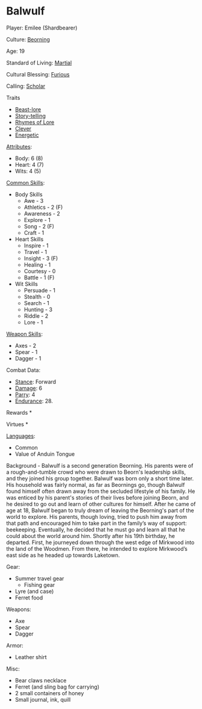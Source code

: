 # Balwulf

Player: Emilee (Shardbearer)

Culture: [Beorning](../generation/cultures.md)

Age: 19

Standard of Living: [Martial](../generation/standard-of-living.md)

Cultural Blessing: [Furious](../generation/cultural-blessing.md)

Calling: [Scholar](../generation/callings.md)

Traits
* [Beast-lore](../generation/specialities.md)
* [Story-telling](../generation/specialities.md)
* [Rhymes of Lore](../generation/specialities.md)
* [Clever](../generation/distinctive-features.md)
* [Energetic](../generation/distinctive-features.md)

[Attributes](../generation/background.md):
* Body:  6 (8)
* Heart: 4 (7)
* Wits:  4 (5)

[Common Skills](../generation/common-skill-list.md): 
* Body Skills
    * Awe - 3
    * Athletics - 2 (F)
    * Awareness - 2
    * Explore - 1
    * Song - 2 (F)
    * Craft - 1
* Heart Skills
    * Inspire - 1
    * Travel - 1
    * Insight - 3 (F)
    * Healing - 1
    * Courtesy - 0
    * Battle - 1 (F)
* Wit Skills
    * Persuade - 1
    * Stealth - 0
    * Search - 1
    * Hunting - 3
    * Riddle - 2
    * Lore - 1

[Weapon Skills](../generation/weapon-skill-list.md):
* Axes - 2
* Spear - 1
* Dagger - 1

Combat Data:
* [Stance](../generation/stance.md): Forward
* [Damage](../generation/damage-parry.md): 6
* [Parry](../generation/damage-parry.md): 4
* [Endurance](../generation/endurance.md): 28.

Rewards
*

Virtues
*

[Languages](../generation/languages.md):
* Common
* Value of Anduin Tongue

Background - Balwulf is a second generation Beorning. His parents were of a rough-and-tumble crowd who were drawn to Beorn's leadership skills, and they joined his group together.  Balwulf was born only a short time later.  His household was fairly normal, as far as Beornings go, though Balwulf found himself often drawn away from the secluded lifestyle of his family. He was enticed by his parent's stories of their lives before joining Beorn, and he desired to go out and learn of other cultures for himself.  After he came of age at 18, Balwulf began to truly dream of leaving the Beorning's part of the world to explore. His parents, though loving, tried to push him away from that path and encouraged him to take part in the family’s way of support: beekeeping. Eventually, he decided that he must go and learn all that he could about the world around him. Shortly after his 19th birthday, he departed. First, he journeyed down through the west edge of Mirkwood into the land of the Woodmen. From there, he intended to explore Mirkwood’s east side as he headed up towards Laketown.

Gear:
* Summer travel gear
    * Fishing gear
* Lyre (and case)
* Ferret food

Weapons:
* Axe
* Spear
* Dagger

Armor:
* Leather shirt

Misc:
* Bear claws necklace
* Ferret (and sling bag for carrying)
* 2 small containers of honey
* Small journal, ink, quill

